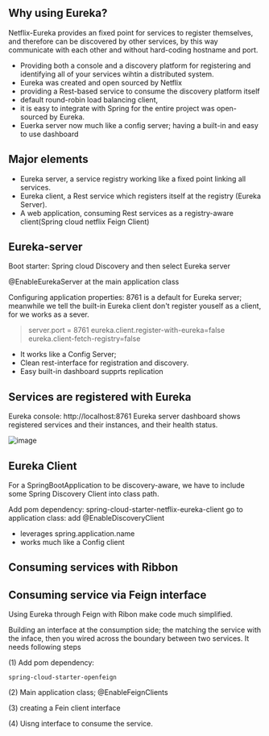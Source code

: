 ## Why using Eureka? 

Netflix-Eureka provides an fixed point for services to register themselves, and therefore can be discovered by other services, by this way communicate with each other and without hard-coding hostname and port. 

* Providing both a console and a discovery platform for registering and identifying all of your services wihtin a distributed system. 
* Eureka was created and open sourced by Netflix
* providing a Rest-based service to consume the discovery platform itself
* default round-robin load balancing client, 
* it is easy to integrate with Spring for the entire project was open-sourced by Eureka.  
* Euerka server now much like a config server; having a built-in and easy to use dashboard

## Major elements

* Eureka server, a service registry working like a fixed point linking all services. 
* Eureka client, a Rest service which registers itself at the registry (Eureka Server). 
* A web application, consuming Rest services as a registry-aware client(Spring cloud netflix Feign Client)

## Eureka-server

Boot starter: Spring cloud Discovery and then select Eureka server

@EnableEurekaServer at the main application class

Configuring application properties:  8761 is a default for Eureka server; meanwhile we tell the built-in Eureka client don't register youself as a client, for we works as a sever.  

>server.port = 8761
>eureka.client.register-with-eureka=false
>eureka.client-fetch-registry=false

* It works like a Config Server; 
* Clean rest-interface for registration and discovery.
* Easy built-in dashboard supprts replication

## Services are registered with Eureka
Eureka console: http://localhost:8761  Eureka server dashboard shows registered services and their instances, and their health status. 

![image](https://user-images.githubusercontent.com/17804600/88575617-75be9800-d044-11ea-890d-862947c8a453.png)


## Eureka Client

For a SpringBootApplication to be discovery-aware, we have to include some Spring Discovery Client into class path.

Add pom dependency: spring-cloud-starter-netflix-eureka-client
go to application class: add @EnableDiscoveryClient

* leverages spring.application.name
* works much like a Config client 


## Consuming services with Ribbon


## Consuming service via Feign interface

Using Eureka through Feign with Ribon make code much simplified. 

Building an interface at the consumption side;  the matching the service with the inface, then you wired across the boundary between two services. It needs following steps

(1) Add pom dependency: 
````
spring-cloud-starter-openfeign
````

(2) Main application class; @EnableFeignClients

(3) creating a Fein client interface

(4) Uisng interface to consume the service. 



